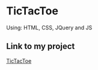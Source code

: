 # TicTacToe

Using: HTML, CSS, JQuery and JS
## Link to my project

[TicTacToe](https://lassrenzo.github.io/TicTacToe/)
